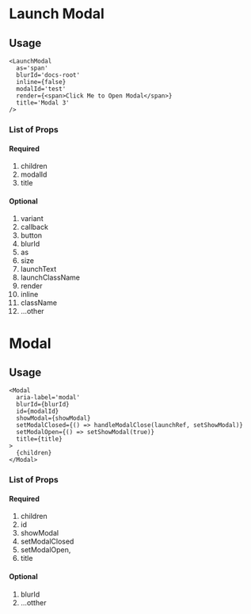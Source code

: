 # Launch Modal

## Usage

```
<LaunchModal
  as='span'
  blurId='docs-root'
  inline={false}
  modalId='test'
  render={<span>Click Me to Open Modal</span>}
  title='Modal 3'
/>
```

### List of Props

#### Required

1. children
2. modalId
3. title

#### Optional

1. variant
2. callback
3. button
4. blurId
5. as
6. size
7. launchText
8. launchClassName
9. render
10. inline
11. className
12. ...other

# Modal

## Usage

```
<Modal
  aria-label='modal'
  blurId={blurId}
  id={modalId}
  showModal={showModal}
  setModalClosed={() => handleModalClose(launchRef, setShowModal)}
  setModalOpen={() => setShowModal(true)}
  title={title}
>
  {children}
</Modal>
```

### List of Props

#### Required

1. children
2. id
3. showModal
4. setModalClosed
5. setModalOpen,
6. title

#### Optional

1. blurId
2. ...otther